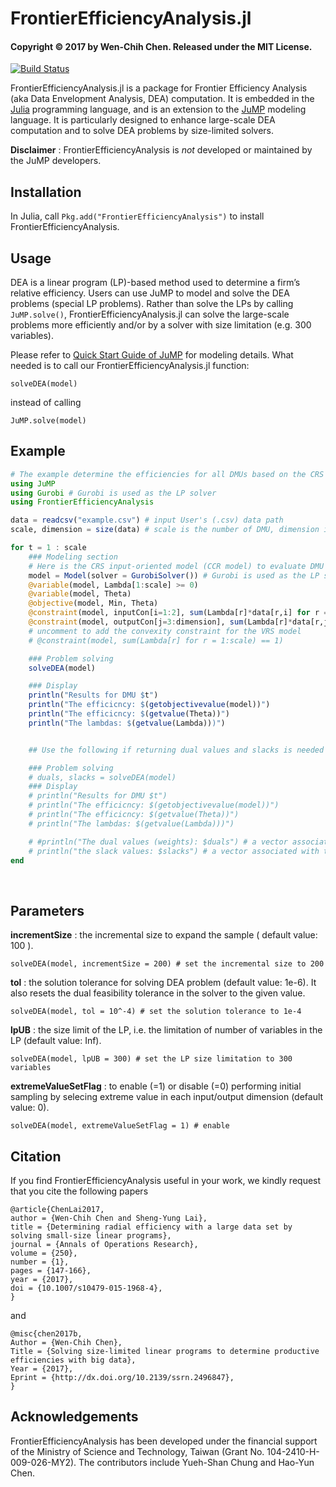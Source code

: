 # FrontierEfficiencyAnalysis.jl

#### Copyright © 2017 by Wen-Chih Chen.  Released under the MIT License.

[![Build Status](https://travis-ci.org/wen-chih/FrontierEfficiencyAnalysis.jl.svg?branch=master)](https://travis-ci.org/wen-chih/FrontierEfficiencyAnalysis.jl)

FrontierEfficiencyAnalysis.jl is a package for Frontier Efficiency Analysis (aka Data Envelopment Analysis, DEA) computation. It is embedded in the [Julia](https://julialang.org/) programming language, and is an extension to the [JuMP](https://github.com/JuliaOpt/JuMP.jl) modeling language. It is particularly designed to enhance large-scale DEA computation and to solve DEA problems by size-limited solvers.

**Disclaimer** : FrontierEfficiencyAnalysis is *not* developed or maintained by the JuMP developers.


## Installation
In Julia, call `Pkg.add("FrontierEfficiencyAnalysis")` to install FrontierEfficiencyAnalysis.


## Usage
DEA is a linear program (LP)-based method used to determine a firm’s relative efficiency. Users can use JuMP to model and solve the DEA problems (special LP problems). Rather than solve the LPs by calling `JuMP.solve()`, FrontierEfficiencyAnalysis.jl can solve the large-scale problems more efficiently and/or by a solver with size limitation (e.g. 300 variables).


Please refer to [Quick Start Guide of JuMP](https://jump.readthedocs.io/en/latest/quickstart.html) for modeling details. What needed is to call our FrontierEfficiencyAnalysis.jl function:

	solveDEA(model)

instead of calling

	JuMP.solve(model)


## Example


```julia
# The example determine the efficiencies for all DMUs based on the CRS input-oriented model (CCR model)
using JuMP
using Gurobi # Gurobi is used as the LP solver
using FrontierEfficiencyAnalysis

data = readcsv("example.csv") # input User's (.csv) data path
scale, dimension = size(data) # scale is the number of DMU, dimension is the total number of inputs and outputs

for t = 1 : scale
    ### Modeling section
    # Here is the CRS input-oriented model (CCR model) to evaluate DMU t
    model = Model(solver = GurobiSolver()) # Gurobi is used as the LP solver here. Users can choose their favorite solver.
    @variable(model, Lambda[1:scale] >= 0)
    @variable(model, Theta)
    @objective(model, Min, Theta)
    @constraint(model, inputCon[i=1:2], sum(Lambda[r]*data[r,i] for r = 1:scale) <= Theta*data[t,i])
    @constraint(model, outputCon[j=3:dimension], sum(Lambda[r]*data[r,j] for r = 1:scale) >= data[t,j])
    # uncomment to add the convexity constraint for the VRS model
    # @constraint(model, sum(Lambda[r] for r = 1:scale) == 1)

    ### Problem solving
    solveDEA(model)

    ### Display
    println("Results for DMU $t")
    println("The efficicncy: $(getobjectivevalue(model))")
    println("The efficicncy: $(getvalue(Theta))")
    println("The lambdas: $(getvalue(Lambda)))")


    ## Use the following if returning dual values and slacks is needed

    ### Problem solving
    # duals, slacks = solveDEA(model)
    ### Display
    # println("Results for DMU $t")
    # println("The efficicncy: $(getobjectivevalue(model))")
    # println("The efficicncy: $(getvalue(Theta))")
    # println("The lambdas: $(getvalue(Lambda)))")

    # #println("The dual values (weights): $duals") # a vector associated with the constraints you define from the top to the bottom
    # println("the slack values: $slacks") # a vector associated with the constraints you define from the top to the bottom
end
```

<br>

## Parameters

>
**incrementSize** : the incremental size to expand the sample ( default value: 100 ).

	solveDEA(model, incrementSize = 200) # set the incremental size to 200

>
**tol** : the solution tolerance for solving DEA problem (default value: 1e-6). It also resets the dual feasibility tolerance in the solver to the given value.
<br>

	solveDEA(model, tol = 10^-4) # set the solution tolerance to 1e-4

>
**lpUB** : the size limit of the LP, i.e. the limitation of number of variables in the LP (default value: Inf).
<br>

	solveDEA(model, lpUB = 300) # set the LP size limitation to 300 variables

>
**extremeValueSetFlag** : to enable (=1) or disable (=0) performing initial sampling by selecing extreme value in each input/output dimension (default value: 0).
<br>


	solveDEA(model, extremeValueSetFlag = 1) # enable




## Citation
If you find FrontierEfficiencyAnalysis useful in your work, we kindly request that you cite the following papers

	@article{ChenLai2017,
	author = {Wen-Chih Chen and Sheng-Yung Lai},
	title = {Determining radial efficiency with a large data set by solving small-size linear programs},
	journal = {Annals of Operations Research},
	volume = {250},
	number = {1},
	pages = {147-166},
	year = {2017},
	doi = {10.1007/s10479-015-1968-4},
	}
and

	@misc{chen2017b,
	Author = {Wen-Chih Chen},
	Title = {Solving size-limited linear programs to determine productive efficiencies with big data},
	Year = {2017},
	Eprint = {http://dx.doi.org/10.2139/ssrn.2496847},
	}

## Acknowledgements
FrontierEfficiencyAnalysis has been developed under the financial support of the Ministry of Science and Technology, Taiwan (Grant No. 104-2410-H-009-026-MY2). The contributors include Yueh-Shan Chung and Hao-Yun Chen.
